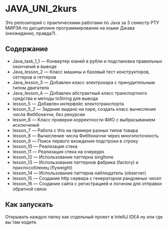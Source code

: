 # JAVA_UNI_2kurs

Это репозиторий с практическими работами по Java за 3 семестр РТУ МИРЭА по дисциплине программирование на языке Джава (неожиданно, правда?).

## Содержание

- Java_task_1_1 — Конвертер юаней в рубли и подстановка правильных окончаний в выводе
- Java_lesson_2 — Класс машины и базовый тест конструкторов, сеттеров и геттеров
- Java_lesson_3 — Добавлен класс электрокара с принудительным типом двигателя
- Java_lesson_4 — Добавлен абстрактный класс транспортного средства и методы toString для вывода
- lesson_5 — Добавлен интерфейс электотранспорта
- lesson_5_2 — Задание выдано на паре, создать класс вычисления числа Фиббоначчи, без рекурсии
- lesson_6 — Класс проверки корректности ФИО с выбрасыванием исключений
- lesson_7 — Работа с this на примере разных типов товара
- lesson_8 — Вычисление числа Фиббоначчи через многопоточность
- lesson_9 — Поиск первого вхождения подстроки в строку
- lesson_10 — Реализация стека
- lesson_11 — Реализация стека на очередях
- lesson_12 — Использование паттерна singltone
- lesson_13 — Использование паттернов фабрика (factory) и приспособленец (flyweight)
- lesson_14 — Использование паттерна наблюдатель (observer)
- lesson_15 — Создание http сервера с генератором рандомных чисел
- lesson_16 — Создание сайта с регистрацией и логином для отправки обратной связи

## Как запускать

Открывать каждую папку как отдельный проект в IntelliJ IDEA ну или где вы там кодите.
